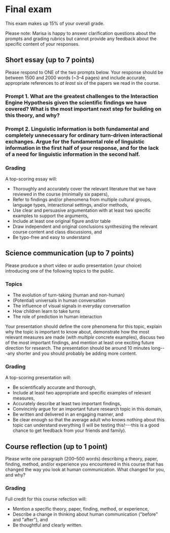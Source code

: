 # Final exam

This exam makes up 15% of your overall grade.

Please note: Marisa is happy to answer clarification questions about the prompts and grading rubrics but cannot provide any feedback about the specific content of your responses.

## Short essay (up to 7 points)

Please respond to ONE of the two prompts below. Your response should be between 1500 and 2000 words (~3–4 pages) and include accurate, appropriate references to _at least_ six of the papers we read in the course.

### Prompt 1. What are the greatest challenges to the Interaction Engine Hypothesis given the scientific findings we have covered? What is the most important next step for building on this theory, and why?

### Prompt 2. Linguistic information is both fundamental and completely unnecessary for ordinary turn-driven interactional exchanges. Argue for the fundamental role of linguistic information in the first half of your response, and for the lack of a need for linguistic information in the second half.

### Grading
A top-scoring essay will:

- Thoroughly and accurately cover the relevant literature that we have reviewed in the course (minimally six papers),
- Refer to findings and/or phenomena from multiple cultural groups, language types, interactional settings, and/or methods,
- Use clear and persuasive argumentation with at least two specific examples to support the arguments,
- Include at least one original figure and/or table
- Draw independent and original conclusions synthesizing the relevant course content and class discussions, and
- Be typo-free and easy to understand


## Science communication (up to 7 points)

Please produce a short video or audio presentation (your choice) introducing one of the following topics to the public. 

### Topics

* The evolution of turn-taking (human and non-human)
* (Potential) universals in human conversation
* The influence of visual signals in everyday conversation
* How children learn to take turns
* The role of prediction in human interaction

Your presentation should define the core phenomena for this topic, explain why the topic is important to know about, demonstrate how the most relevant measures are made (with _multiple_ concrete examples), discuss two of the most important findings, and mention at least one exciting future direction for research. The presentation should be around 10 minutes long---any shorter and you should probably be adding more content.

### Grading
A top-scoring presentation will:

- Be scientifically accurate and thorough,
- Include at least two appropriate and specific examples of relevant measures,
- Accurately describe at least two important findings,
- Convincinly argue for an important future research topic in this domain,
- Be written and delivered in an engaging manner, and
- Be clear enough so that the average adult who knows nothing about this topic can understand everything (I will be testing this!---this is a good chance to get feedback from your friends and family). 


## Course reflection (up to 1 point)

Please write one paragraph (200–500 words) describing a theory, paper, finding, method, and/or experience you encountered in this course that has changed the way you look at human communication. What changed for you, and why?

### Grading
Full credit for this course refection will:

- Mention a specific theory, paper, finding, method, or experience,
- Describe a change in thinking about human communication ("before" and "after"), and
- Be thoughtful and clearly written.

